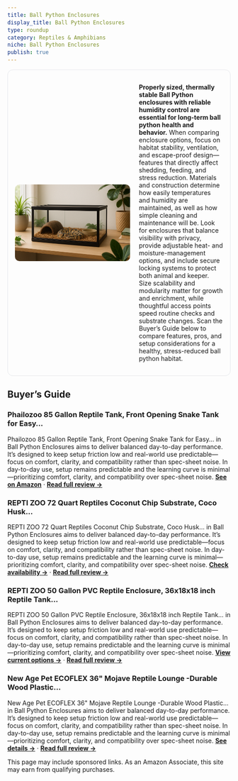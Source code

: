 ```yaml
---
title: Ball Python Enclosures
display_title: Ball Python Enclosures
type: roundup
category: Reptiles & Amphibians
niche: Ball Python Enclosures
publish: true
---
```


<section class="hero-split" style="width:100%;box-sizing:border-box;border:1px solid #e5e7eb;border-radius:12px;padding:16px;display:grid;grid-template-columns:minmax(260px,40%) 1fr;gap:20px;align-items:center;"><figure style="margin:0;"><img src="/hero/roundups/reptiles-amphibians/ball-python-enclosures.webp" alt="" style="width:100%;height:auto;display:block;border-radius:10px;"/></figure><div class="hero-copy" style="min-width:0;"><p><strong>Properly sized, thermally stable Ball Python enclosures with reliable humidity control are essential for long-term ball python health and behavior.</strong> When comparing enclosure options, focus on habitat stability, ventilation, and escape-proof design&mdash;features that directly affect shedding, feeding, and stress reduction. Materials and construction determine how easily temperatures and humidity are maintained, as well as how simple cleaning and maintenance will be. Look for enclosures that balance visibility with privacy, provide adjustable heat- and moisture-management options, and include secure locking systems to protect both animal and keeper. Size scalability and modularity matter for growth and enrichment, while thoughtful access points speed routine checks and substrate changes. Scan the Buyer’s Guide below to compare features, pros, and setup considerations for a healthy, stress-reduced ball python habitat.</p></div></section>

<h2>Buyer’s Guide</h2>
<h3>Phailozoo 85 Gallon Reptile Tank, Front Opening Snake Tank for Easy…</h3>
<p>Phailozoo 85 Gallon Reptile Tank, Front Opening Snake Tank for Easy… in Ball Python Enclosures aims to deliver balanced day-to-day performance. It’s designed to keep setup friction low and real-world use predictable&mdash;focus on comfort, clarity, and compatibility rather than spec-sheet noise. In day-to-day use, setup remains predictable and the learning curve is minimal&mdash;prioritizing comfort, clarity, and compatibility over spec-sheet noise. <a href="https://amzn.to/46Tek4O" target="_blank" rel="nofollow sponsored noopener noopener" target="_blank"><strong>See on Amazon</strong></a> · <a href="/reviews/phailozoo-85-gallon-reptile-tank-front-opening-snake-tank-for-easy-main-7e7692a1/"><strong>Read full review &rarr;</strong></a></p>
<h3>REPTI ZOO 72 Quart Reptiles Coconut Chip Substrate, Coco Husk…</h3>
<p>REPTI ZOO 72 Quart Reptiles Coconut Chip Substrate, Coco Husk… in Ball Python Enclosures aims to deliver balanced day-to-day performance. It’s designed to keep setup friction low and real-world use predictable&mdash;focus on comfort, clarity, and compatibility rather than spec-sheet noise. In day-to-day use, setup remains predictable and the learning curve is minimal&mdash;prioritizing comfort, clarity, and compatibility over spec-sheet noise. <a href="https://amzn.to/3IOu2pZ" target="_blank" rel="nofollow sponsored noopener noopener" target="_blank"><strong>Check availability &rarr;</strong></a> · <a href="/reviews/repti-zoo-72-quart-reptiles-coconut-chip-substrate-coco-husk-reptiles-b-1c630368/"><strong>Read full review &rarr;</strong></a></p>
<h3>REPTI ZOO 50 Gallon PVC Reptile Enclosure, 36x18x18 inch Reptile Tank…</h3>
<p>REPTI ZOO 50 Gallon PVC Reptile Enclosure, 36x18x18 inch Reptile Tank… in Ball Python Enclosures aims to deliver balanced day-to-day performance. It’s designed to keep setup friction low and real-world use predictable&mdash;focus on comfort, clarity, and compatibility rather than spec-sheet noise. In day-to-day use, setup remains predictable and the learning curve is minimal&mdash;prioritizing comfort, clarity, and compatibility over spec-sheet noise. <a href="https://amzn.to/3IVem4c" target="_blank" rel="nofollow sponsored noopener noopener" target="_blank"><strong>View current options &rarr;</strong></a> · <a href="/reviews/repti-zoo-50-gallon-pvc-reptile-enclosure-36x18x18-inch-reptile-tank-fo-efcb4c33/"><strong>Read full review &rarr;</strong></a></p>
<h3>New Age Pet ECOFLEX 36" Mojave Reptile Lounge -Durable Wood Plastic…</h3>
<p>New Age Pet ECOFLEX 36" Mojave Reptile Lounge -Durable Wood Plastic… in Ball Python Enclosures aims to deliver balanced day-to-day performance. It’s designed to keep setup friction low and real-world use predictable&mdash;focus on comfort, clarity, and compatibility rather than spec-sheet noise. In day-to-day use, setup remains predictable and the learning curve is minimal&mdash;prioritizing comfort, clarity, and compatibility over spec-sheet noise. <a href="https://amzn.to/3Wm9c4l" target="_blank" rel="nofollow sponsored noopener noopener" target="_blank"><strong>See details &rarr;</strong></a> · <a href="/reviews/new-age-pet-ecoflex-36-mojave-reptile-lounge-durable-wood-plastic-compo-495f9ccb/"><strong>Read full review &rarr;</strong></a></p>
<aside class="disclosure">This page may include sponsored links. As an Amazon Associate, this site may earn from qualifying purchases.</aside>
